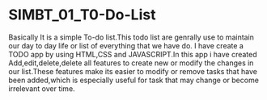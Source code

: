 # SIMBT_01_T0-Do-List
Basically It is a simple To-do list.This todo list are genrally use to maintain our day to day life or list of everything that we have do.
I have create a TODO app by using HTML,CSS and JAVASCRIPT.In this app i have created Add,edit,delete,delete all features to create new  or modify the changes in our list.These features make its easier to modify or remove tasks that have been added,which is especially useful for task that may change or become irrelevant over time.
